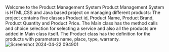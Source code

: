 Welcome to the Product Management System
Product Management System is HTML,CSS and Java based project on managing different products:
The project contains five classes Product id, Product Name, Product Brand, Product Quantity and Product Price.
The Main class has the method calls and choice selection for selecting a service and also all the products are added in Main class itself.
The Product class has the definition for the products with parameters name, place, type, warranty.
![Screenshot 2024-04-22 094901](https://github.com/gaurav-nsec/product-management-system/assets/55347151/2b05fd22-4978-47e2-b4e2-f9294d80dbb4)
